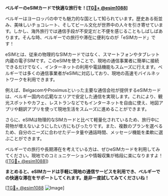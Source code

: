 **ベルギーのeSIMカードで快適な旅行を！[[TG💪+ @esim1088](https://t.me/s/esim1088)]**

ベルギーはヨーロッパの中でも魅力的な国として知られています。歴史ある街並み、美味しいチョコレート、そしてビール文化が世界中の人々を引き寄せています。しかし、海外旅行では通信手段が不安定だと不便を感じることもしばしばあります。そんな時、ベルギーでの旅行や滞在に便利なのが「eSIMカード」です！

eSIMとは、従来の物理的なSIMカードではなく、スマートフォンやタブレット内蔵の電子SIMです。このeSIMを使うことで、現地の通信事業者に簡単に接続できるだけでなく、インターネットの利用や電話機能もスムーズに行えます。ベルギーでは多くの通信事業者がeSIMに対応しており、現地の高速モバイルネットワークを利用できます。

例えば、BelgacomやProximusといった主要な通信会社が提供するeSIMカードは、ベルギー国内の広範なエリアで安定した通信を実現します。これにより、観光スポットやカフェ、レストランなどでもインターネットを自由に使え、地図アプリや翻訳アプリを使って現地生活をスムーズに進めることができます。

さらに、eSIMは物理的なSIMカードと比べて軽量化されているため、旅行中に荷物が増えないようにしたい方にもぴったりです。また、複数のプランを選べるため、自分のニーズに合わせたデータ量や通話時間、メッセージ機能を柔軟に選ぶことができます。

ベルギーでの旅行や長期滞在を考えている方は、ぜひeSIMカードを利用してみてください。現地でのコミュニケーションや情報収集が格段に楽になりますよ！([[TG💪+ @esim1088](https://t.me/s/esim1088)])

**まとめると、eSIMカードは手軽に現地の通信サービスを利用でき、ベルギーでの快適な滞在をサポートしてくれます。是非一度試してみてくださいね！**

[[TG💪+ @esim1088](https://t.me/s/esim1088) ![Image](https://i.postimg.cc/Y0z9fWf4/image.png)]